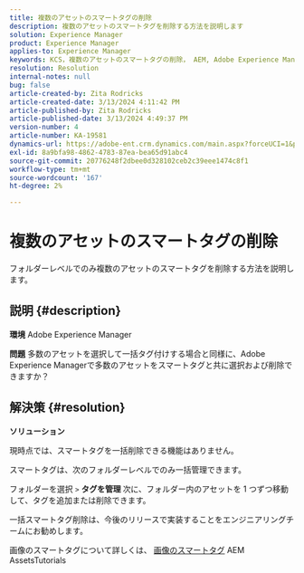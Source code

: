 ```yaml
---
title: 複数のアセットのスマートタグの削除
description: 複数のアセットのスマートタグを削除する方法を説明します
solution: Experience Manager
product: Experience Manager
applies-to: Experience Manager
keywords: KCS，複数のアセットのスマートタグの削除， AEM, Adobe Experience Manager, FAQ
resolution: Resolution
internal-notes: null
bug: false
article-created-by: Zita Rodricks
article-created-date: 3/13/2024 4:11:42 PM
article-published-by: Zita Rodricks
article-published-date: 3/13/2024 4:49:37 PM
version-number: 4
article-number: KA-19581
dynamics-url: https://adobe-ent.crm.dynamics.com/main.aspx?forceUCI=1&pagetype=entityrecord&etn=knowledgearticle&id=6bb69f5b-54e1-ee11-904d-6045bd0065b6
exl-id: 8a9bfa98-4862-4783-87ea-bea65d91abc4
source-git-commit: 20776248f2dbee0d328102ceb2c39eee1474c8f1
workflow-type: tm+mt
source-wordcount: '167'
ht-degree: 2%

---
```


# 複数のアセットのスマートタグの削除


フォルダーレベルでのみ複数のアセットのスマートタグを削除する方法を説明します。

## 説明 {#description}


<b>環境</b>
Adobe Experience Manager

<b>問題</b>
多数のアセットを選択して一括タグ付けする場合と同様に、Adobe Experience Managerで多数のアセットをスマートタグと共に選択および削除できますか？


## 解決策 {#resolution}


<b>ソリューション</b>

現時点では、スマートタグを一括削除できる機能はありません。

スマートタグは、次のフォルダーレベルでのみ一括管理できます。

フォルダーを選択 `>`  <b>タグを管理 </b>次に、フォルダー内のアセットを 1 つずつ移動して、タグを追加または削除できます。

一括スマートタグ削除は、今後のリリースで実装することをエンジニアリングチームにお勧めします。

画像のスマートタグについて詳しくは、 [画像のスマートタグ](https://experienceleague.adobe.com/docs/experience-manager-learn/assets/metadata/image-smart-tags.html?lang=ja) AEM AssetsTutorials
